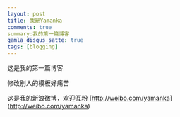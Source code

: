 ```yaml
---
layout: post
title: 我是Yamanka
comments: true
summary:我的第一篇博客
gamla_disqus_satte: true
tags: [blogging]
---
```


<div class="message">
这是我的第一篇博客
</div>

修改别人的模板好痛苦

这是我的新浪微博，欢迎互粉
[http://weibo.com/yamanka]
(http://weibo.com/yamanka)